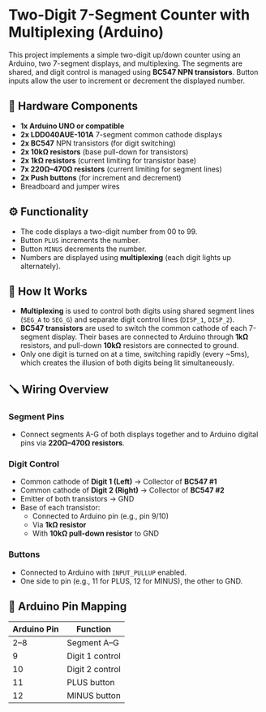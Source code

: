 # Two-Digit 7-Segment Counter with Multiplexing (Arduino)

This project implements a simple two-digit up/down counter using an Arduino, two 7-segment displays, and multiplexing. The segments are shared, and digit control is managed using **BC547 NPN transistors**. Button inputs allow the user to increment or decrement the displayed number.

## 🔧 Hardware Components

- **1x Arduino UNO or compatible**
- **2x LDD040AUE-101A** 7-segment common cathode displays
- **2x BC547** NPN transistors (for digit switching)
- **2x 10kΩ resistors** (base pull-down for transistors)
- **2x 1kΩ resistors** (current limiting for transistor base)
- **7x 220Ω–470Ω resistors** (current limiting for segment lines)
- **2x Push buttons** (for increment and decrement)
- Breadboard and jumper wires

## ⚙️ Functionality

- The code displays a two-digit number from 00 to 99.
- Button `PLUS` increments the number.
- Button `MINUS` decrements the number.
- Numbers are displayed using **multiplexing** (each digit lights up alternately).

## 🧠 How It Works

- **Multiplexing** is used to control both digits using shared segment lines (`SEG_A` to `SEG_G`) and separate digit control lines (`DISP_1`, `DISP_2`).
- **BC547 transistors** are used to switch the common cathode of each 7-segment display. Their bases are connected to Arduino through **1kΩ** resistors, and pull-down **10kΩ** resistors are connected to ground.
- Only one digit is turned on at a time, switching rapidly (every ~5ms), which creates the illusion of both digits being lit simultaneously.

## 🪛 Wiring Overview

### Segment Pins

- Connect segments A-G of both displays together and to Arduino digital pins via **220Ω–470Ω resistors**.

### Digit Control

- Common cathode of **Digit 1 (Left)** → Collector of **BC547 #1**
- Common cathode of **Digit 2 (Right)** → Collector of **BC547 #2**
- Emitter of both transistors → GND
- Base of each transistor:
  - Connected to Arduino pin (e.g., pin 9/10)
  - Via **1kΩ resistor**
  - With **10kΩ pull-down resistor** to GND

### Buttons

- Connected to Arduino with `INPUT_PULLUP` enabled.
- One side to pin (e.g., 11 for PLUS, 12 for MINUS), the other to GND.

## 💾 Arduino Pin Mapping

| Arduino Pin | Function        |
| ----------- | --------------- |
| 2–8         | Segment A–G     |
| 9           | Digit 1 control |
| 10          | Digit 2 control |
| 11          | PLUS button     |
| 12          | MINUS button    |

